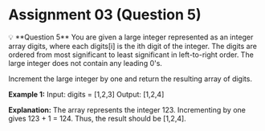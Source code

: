 # Assignment 03 (Question 5)

<aside>
💡 **Question 5**
You are given a large integer represented as an integer array digits, where each
digits[i] is the ith digit of the integer. The digits are ordered from most significant
to least significant in left-to-right order. The large integer does not contain any
leading 0's.

Increment the large integer by one and return the resulting array of digits.

**Example 1:**
Input: digits = [1,2,3]
Output: [1,2,4]

**Explanation:** The array represents the integer 123.
Incrementing by one gives 123 + 1 = 124.
Thus, the result should be [1,2,4].

</aside>
